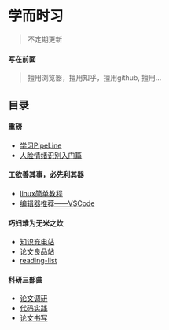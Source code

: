 # 学而时习
> 不定期更新

#### 写在前面
> 擅用浏览器，擅用知乎，擅用github, 擅用...

## 目录

#### 重磅
- [学习PipeLine](./docs/StudyLine.md)
- [人脸情绪识别入门篇](./docs/StudyLineForFER.md)


#### 工欲善其事，必先利其器
- [linux简单教程](./docs/linux.md)
- [编辑器推荐——VSCode](./docs/vscode.md)

#### 巧妇难为无米之炊
- [知识充电站](./docs/knowledges.md)
- [论文良品站](./docs/papersLink.md)
- [reading-list](./docs/readingList.md)

#### 科研三部曲
- [论文调研](./docs/***.md)
- [代码实践](./docs/***.md)
- [论文书写](./docs/***.md)